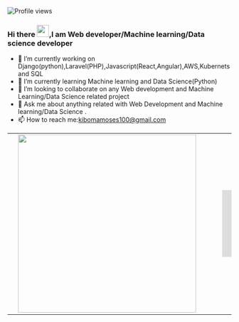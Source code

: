 


![Profile views](https://gpvc.arturio.dev/kibomamoses)
### Hi there <img src="https://user-images.githubusercontent.com/5679180/79618120-0daffb80-80be-11ea-819e-d2b0fa904d07.gif" width="27px">,I am <b>Web developer/Machine learning/Data science</b> developer


- 🔭 I’m currently working on Django(python),Laravel(PHP),Javascript(React,Angular),AWS,Kubernets and SQL
- 🌱 I’m currently learning Machine learning and Data Science(Python)
- 👯 I’m looking to collaborate on any Web development and Machine Learning/Data Science related project
- 💬 Ask me about  anything related with Web Development and Machine learning/Data Science .
- 📫 How to reach me:kibomamoses100@gmail.com

<center>
  <table>
  <tr>
      <td>
        <td>
          <img width="400px" align="left" src="https://github-readme-stats.vercel.app/api?username=kibomamoses&count_private=true&show_icons=true&theme=dark&layout=compact"/>
       </td>
    <td>
      <figure><embed src="https://wakatime.com/share/@kibomamoses/92d180ef-a031-4f27-991f-8cf21f03b79c.svg"></embed></figure>
    </td>

  </tr>   
</table>
</center>



